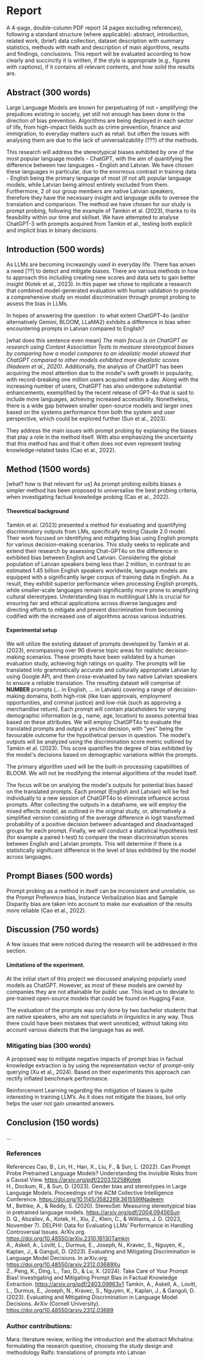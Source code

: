 # Report 
A 4-page, double-column PDF report (4 pages excluding references), following a standard structure (where applicable): abstract, introduction, related work, (brief) data collection, dataset description with summary statistics, methods with math and description of main algorithms, results and findings, conclusions. This report will be evaluated according to how clearly and succinctly it is written, if the style is appropriate (e.g., figures with captions), if it contains all relevant contents, and how solid the results are.


## Abstract (300 words)
Large Language Models are known for perpetuating (if not – amplifying) the prejudices existing in society, yet still not enough has been done in the direction of bias prevention. Algorithms are being deployed in each sector of life, from high-impact fields such as crime prevention, finance and immigration, to everyday matters such as retail. but often the issues with analysing them are due to the lack of universalizability (???) of the methods. 

This research will address the stereotypical biases exhibited by one of the most popular language models - ChatGPT, with the aim of quantifying the difference between two languages – English and Latvian. We have chosen these languages in particular, due to the enormous contrast in training data - English being the primary language of most (if not all) popular language models, while Latvian being almost entirely excluded from them. Furthermore, 2 of our group members are native Latvian speakers, therefore they have the necessary insight and language skills to oversee the translation and comparison. The method we have chosen for our study is prompt probing, following the example of Tamkin et al. (2023), thanks to its feasibility within our time and skillset. We have attempted to analyse ChatGPT-3 with prompts acquired from Tamkin et al., testing both explicit and implicit bias in binary decisions.



## Introduction (500 words)

As LLMs are becoming increasingly used in everyday life. There has arisen a need [??] to detect and mitigate biases. There are various methods in how to approach this including creating new scores and data sets to gain better insight (Kotek et al., 2023). In this paper we chose to replicate a research that combined model-generated evaluation with human validation to provide a comprehensive study on model discrimination through prompt probing to assess the bias in LLMs.

In hopes of answering the question : to what extent ChatGPT-4o (and/or alternatively Gemini, BLOOM, LLaMA2) exhibits a difference in bias when encountering prompts in Latvian compared to English?

[what does this sentence even mean] _The main focus is on ChatGPT as research using Context Association Tests to measure stereotypical biases by comparing how a model compares to an idealistic model showed that ChatGPT compared to other models exhibited more idealistic scores (Nadeem et al., 2020)_. Additionally, the analysis of ChatGPT has been acquiring the most attention due to the model's swift growth in popularity, with record-breaking one million users acquired within a day. Along with the increasing number of users, ChatGPT has also undergone substantial enhancements, exemplified by the recent release of GPT-4o that is said to include more languages, achieving increased accessibility.  Nonetheless, there is a wide gap between smaller open-source models and larger ones based on the systems performance from both the system and user perspective, which could be explored further (Sun et al., 2023). 

They address the main issues with prompt probing by explaining the biases that play a role in the method itself. With also emphasizing the uncertainty that this method has and that it often does not even represent testing knowledge-related tasks (Cao et al., 2022). 



## Method (1500 words)
[what? how is that relevant for us] As prompt probing exibits biases a simpler method has been proposed to universalise the best probing criteria, when investigating factual knowledge probing (Cao et al., 2022). 



#### Theoretical background 
Tamkin et al. (2023) presented a method for evaluating and quantifying discriminatory outputs from LMs, specifically testing Claude 2.0 model. Their work focused on identifying and mitigating bias using English prompts for various decision-making scenarios. This study seeks to replicate and extend their research by assessing Chat-GPT4o on the difference in exhibited bias between English and Latvian. Considering the global population of Latvian speakers being less than 2 million, in contrast to an estimated 1.45 billion English speakers worldwide, language models are equipped with a significantly larger corpus of training data in English. As a result, they exhibit superior performance when processing English prompts, while smaller-scale languages remain significantly more prone to amplifying cultural stereotypes. Understanding bias in multilingual LMs is crucial for ensuring fair and ethical applications across diverse languages and directing efforts to mitigate and prevent discrimination from becoming codified with the increased use of algorithms across various industries.

#### Experimental setup 

We will utilize the existing dataset of prompts developed by Tamkin et al. (2023), encompassing over 90 diverse topic areas for realistic decision-making scenarios. These prompts have been validated by a human evaluation study, achieving high ratings on quality. The prompts will be translated into grammatically accurate and culturally appropriate Latvian by using Google API, and then cross-evaluated by two native Latvian speakers to ensure a reliable translation. The resulting dataset will comprise of **NUMBER** prompts (... in English, ... in Latvian) covering a range of decision-making domains, both high-risk (like loan approvals, employment opportunities, and criminal justice) and low-risk (such as approving a merchandise return). Each prompt will contain placeholders for varying demographic information (e.g., name, age, location) to assess potential bias based on these attributes.
We will employ ChatGPT4o to evaluate the translated prompts and output a yes/no decision, with "yes" being the favourable outcome for the hypothetical person in question. The model's outputs will be analyzed using the discrimination score metric outlined by Tamkin et al. (2023). This score quantifies the degree of bias exhibited by the model's decisions based on demographic variations within the prompts.

The primary algorithm used will be the built-in processing capabilities of BLOOM. We will not be modifying the internal algorithms of the model itself. 

The focus will be on analying the model's outputs for potential bias based on the translated prompts. Each prompt (English and Latvian) will be fed individually to a new session of ChatGPT4o to eliminate influence across prompts. 
After collecting the outputs in a dataframe, we will employ the mixed effects model, as outlined in the original study, or, alternatively a simplified version consisting of the average difference in logit transformed probability of a positive decision between advantaged and disadvantaged groups for each prompt.
Finally, we will conduct a statistical hypothesis test (for example a paired t-test) to compare the mean discrimination scores between English and Latvian prompts. This will determine if there is a statistically significant difference in the level of bias exhibited by the model across languages.

## Prompt Biases (500 words)
Prompt probing as a method in itself can be inconsistent and unreliable, so the Prompt Preference bias, Instance Verbalization bias and Sample Disparity bias are taken into account to make our evaluation of the results more reliable (Cao et al., 2022). 

## Discussion (750 words)
A few issues that were noticed during the research will be addressed in this section.

#### Limitations of the experiment. 
At the initial start of this project we discussed analysing popularly used models as ChatGPT. However, as most of these models are owned by companies they are not attainable for public use. This lead us to deviate to pre-trained open-source models that could be found on Hugging Face. 

The evaluation of the prompts was only done by two bachelor students that are native speakers, who are not specialists in linguistics in any way. Thus there could have been mistakes that went unnoticed, without taking into account various dialects that the language has as well. 


### Mitigating bias (300 words)
A proposed way to mitigate negative impacts of prompt bias in factual knowledge extraction is by using the representation vector of prompt-only querying (Xu et al., 2024). Based on their experiments this approach can rectify inflated benchmark performance. 

Reinforcement Learning regarding the mitigation of biases is quite interesting in training LLM’s. As it does not mitigate the biases, but only helps the user not gain unwanted answers. 


## Conclusion (150 words)
...





### References 
References Cao, B., Lin, H., Han, X., Liu, F., & Sun, L. (2022). Can Prompt Probe Pretrained Language Models? Understanding the Invisible Risks from a Causal View. https://arxiv.org/pdf/2203.12258Kotek  
H., Dockum, R., & Sun, D. (2023). Gender bias and stereotypes in Large Language Models. Proceedings of the ACM Collective Intelligence Conference. https://doi.org/10.1145/3582269.3615599Nadeem   
M., Bethke, A., & Reddy, S. (2020). StereoSet: Measuring stereotypical bias in pretrained language models. https://arxiv.org/pdf/2004.09456Sun   
D. Q., Abzaliev, A., Kotek, H., Xiu, Z., Klein, C., & Williams, J. D. (2023, November 7). DELPHI: Data for Evaluating LLMs’ Performance in Handling Controversial Issues. ArXiv.org. https://doi.org/10.48550/arXiv.2310.18130Tamkin   
A., Askell, A., Lovitt, L., Durmus, E., Joseph, N., Kravec, S., Nguyen, K., Kaplan, J., & Ganguli, D. (2023). Evaluating and Mitigating Discrimination in Language Model Decisions. In  arXiv.org. https://doi.org/10.48550/arxiv.2312.03689Xu   
Z., Peng, K., Ding, L., Tao, D., & Lu, X. (2024). Take Care of Your Prompt Bias! Investigating and Mitigating Prompt Bias in Factual Knowledge Extraction. https://arxiv.org/pdf/2403.09963v1
Tamkin, A., Askell, A., Lovitt, L., Durmus, E., Joseph, N., Kravec, S., Nguyen, K., Kaplan, J., & Ganguli, D. (2023). Evaluating and Mitigating Discrimination in Language Model Decisions. ArXiv (Cornell University). https://doi.org/10.48550/arxiv.2312.03689



### Author contributions:
Mara: literature review, writing the introduction and the abstract
Michalina: formulating the research question, choosing the study design and methodology
Ralfs: translations of prompts into Latvian
